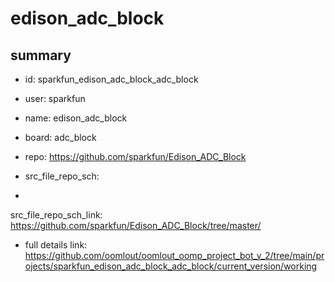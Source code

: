 # edison_adc_block
 
## summary 
* id: sparkfun_edison_adc_block_adc_block
* user: sparkfun
* name: edison_adc_block
* board: adc_block
* repo: https://github.com/sparkfun/Edison_ADC_Block



* src_file_repo_sch: 
*
 src_file_repo_sch_link: https://github.com/sparkfun/Edison_ADC_Block/tree/master/
* full details link: https://github.com/oomlout/oomlout_oomp_project_bot_v_2/tree/main/projects/sparkfun_edison_adc_block_adc_block/current_version/working  






